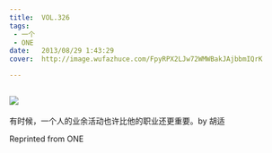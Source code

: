 ```yaml
---
title:	VOL.326
tags:
 - 一个
 - ONE
date:	2013/08/29 1:43:29
cover:	http://image.wufazhuce.com/FpyRPX2LJw72WMWBakJAjbbmIQrK

---
```

![](http://image.wufazhuce.com/FpyRPX2LJw72WMWBakJAjbbmIQrK)
---

有时候，一个人的业余活动也许比他的职业还更重要。by 胡适
 
Reprinted from ONE
